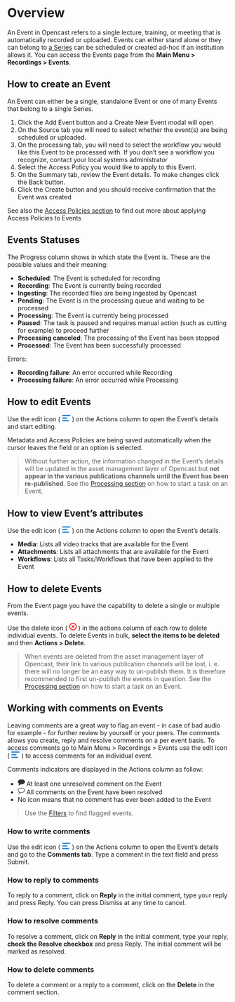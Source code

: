 <!-- Open comments Icon -->
[icon_open_comment]:data:image/png;base64,iVBORw0KGgoAAAANSUhEUgAAABAAAAAQCAYAAAAf8/9hAAAA3UlEQVR4nKXTvUoDQRTF8V/GYO3HA0heIAbyBpaWgpWFjRCwsLIWbAVjkTZtirSCdVLYS4JC6hSKWNqJoMXuxUUQd7MHBqa4/zPnwplGt9NRR6lwb+IUM3z9cR5wgrWAGnmCHdyiXfLhGfbxnLCBSQUYdnGP7YQLtCrAoRYuEw5XgEMHCZs1DLYSHmsYPCXc1DDoJ4wxWAG+xiiKdCYrURm9oYdzsvaFFr8GP2Tt+8Qr5rjLE7/HUBis46oAT3GM5X9xYoUhujl4hL0yMD9/oS3b7aUMVFSsMK8Khr4BytkpdpaZ1jIAAAAASUVORK5CYII= "Open comments icon"


<!-- Resolved comments Icon -->
[icon_resolved_comment]:data:image/png;base64,iVBORw0KGgoAAAANSUhEUgAAABAAAAAQCAYAAAAf8/9hAAABI0lEQVR4nKXSvSuFYRgG8N95nVisMvgqoRh0chhkYmUxWUkmf8DJQKEkpUS+MljZlc2mlFK+TgYWi04MYlM+hvd9O5J4D1fdPffz1HXd9/3cVyqbyfgPgi/3Viwijze8R/GKCyyg5TuBCmziFA2YQxMqo2jGPBpxjlWUQyqbyVRgH1UYiqr/hDbsoID+NCZQjw48JRg7jx6cIBdgGJMJyTGeMYWRANUJ2v4OV6gJoqTzDwJduAmwjGnUlkCuxQxWAmwLt3CI3gTkARxjDxvp6HEM4zhAN46EW3lBmfCfujGIOsxiCdJFYXncR+caRhVdWBAaaB27eIxJsUC50KYPuMS10H23v80TW3kL2ahSDn1JyIRWhvao/bskpM+IRzgrlRjjA6hxPa3f8mSnAAAAAElFTkSuQmCC "Resolved comments icon"

<!-- Delete icon -->
[icon_delete]:data:image/png;base64,iVBORw0KGgoAAAANSUhEUgAAABEAAAARCAYAAAA7bUf6AAABEklEQVR42q2Uuw4BURRFVYpLoSCYL2PQTTU0vsBXeY14TIyan/Ao6ChQcE6yJTs37phCsTLZ++x7cp+Te9TrNkWhL6yEi/DCdwW/aI+xG/jCUQe6QN13NRlQcCM0hRpqNegNZQZ2Ex+Fp9CF56KrOeTb6n324AQzUDMDAfJnoaRGD0ZCobUwFgx0QYiELWUSjOupiCCaFBjCWwoVIYaeUKYBL1Kxh6hSwAhz+DdqaCjjwT+ouEPkGMzgqjV8y1Y9j9pdxeHLTAqfJVCjRdpMIogGBaa0hLI2gB592ZOZ63R2aGSgDTY7dpzOf+6J0qIbG/5oENKN7aS9nQRr9nAKHnTiejtMK+MrbvO4tP9JnPV/8gansczJeXp0AgAAAABJRU5ErkJggg== "Delete icon"

<!-- Hamburger Icon -->
[icon_hamburger]:data:image/png;base64,iVBORw0KGgoAAAANSUhEUgAAABMAAAAPCAYAAAAGRPQsAAAARklEQVQ4y2Ow6L3SCsQ/gfg/BRikv5WBCgbB8GcGKrnsF9hlIwSQEGY/CYYLiYH/mVouG1ExRqUwIxy7FGalz9RyGUbsAgCNXmeVduHT9gAAAABJRU5ErkJggg== "Edit Icon"


# Overview

An Event in Opencast refers to a single lecture, training, or meeting that is automatically recorded or uploaded. Events can either stand alone or they can belong to [a Series](series.md) can be scheduled or created ad-hoc if an institution allows it. You can access the Events page from the **Main Menu > Recordings > Events**.


## How to create an Event

An Event can either be a single, standalone Event or one of many Events that belong to a single Series.  

1. Click the Add Event button and a Create New Event modal will open
1. On the Source tab you will need to select whether the event(s) are being scheduled or uploaded.
1. On the processing tab, you will need to select the workflow you would like this Event to be processed with. If you don’t see a workflow you recognize, contact your local systems administrator
1. Select the Access Policy you would like to apply to this Event.
1. On the Summary tab, review the Event details. To make changes click the Back button.
1. Click the Create button and you should receive confirmation that the Event was created


See also the [Access Policies section](accesspolicies.md#apply-access-policies-to-events) to find out more about applying Access Policies to Events

## Events Statuses

The Progress column shows in which state the Event is. These are the possible values and their meaning:

* **Scheduled**: The Event is scheduled for recording
* **Recording**: The Event is currently being recorded
* **Ingesting**: The recorded files are being ingested by Opencast
* **Pending**: The Event is in the processing queue and waiting to be processed
* **Processing**: The Event is currently being processed
* **Paused**: The task is paused and requires manual action (such as cutting for example) to proceed further
* **Processing canceled**: The processing of the Event has been stopped
* **Processed**: The Event has been successfully processed

Errors:

* **Recording failure**: An error occurred while Recording
* **Processing failure**: An error occurred while Processing

## How to edit Events

Use the edit icon ( ![icon_hamburger][] ) on the Actions column to open the Event’s details and start editing.

Metadata and Access Policies are being saved automatically when the cursor leaves the field or an option is selected.

> Without further action, the information changed in the Event’s details will be updated in the asset management layer of Opencast but **not appear in the various publications channels until the Event has been re-published**. See the [Processing section](processing.md) on how to start a task on an Event.


## How to view Event’s attributes
Use the edit icon ( ![icon_hamburger][] ) on the Actions column to open the Event’s details.

* **Media**: Lists all video tracks that are available for the Event
* **Attachments**: Lists all attachments that are available for the Event
* **Workflows**: Lists all Tasks/Workflows that have been applied to the Event

## How to delete Events
From the Event page you have the capability to delete a single or multiple events.

Use the delete icon ( ![icon_delete][] ) in the actions column of each row to delete individual events. To delete Events in bulk, **select the items to be deleted** and then **Actions > Delete**.

> When events are deleted from the asset management layer of Opencast, their link to various publication channels will be lost, i. e. there will no longer be an easy way to un-publish them. It is therefore recommended to first un-publish the events in question. See the [Processing section](processing.md) on how to start a task on an Event.


## Working with comments on Events
Leaving comments are a great way to flag an event - in case of bad audio for example - for further review by yourself or your peers. The comments allows you create, reply and resolve comments on a per event basis. To access comments go to Main Menu > Recordings > Events use the edit icon ( ![icon_hamburger][] ) to access comments for an individual event.

Comments indicators are displayed in the Actions column as follow:

* ![icon_open_comment][] At least one unresolved comment on the Event
* ![icon_resolved_comment][] All comments on the Event have been resolved
* No icon means that no comment has ever been added to the Event

> Use the [Filters](searchandfilter.md) to find flagged events.


### How to write comments
Use the edit icon ( ![icon_hamburger][] ) on the Actions column to open the Event’s details and go to the **Comments tab**. Type a comment in the text field and press Submit.

### How to reply to comments
To reply to a comment, click on **Reply** in the initial comment, type your reply and press Reply. You can press Dismiss at any time to cancel.

### How to resolve comments
To resolve a comment, click on **Reply** in the initial comment, type your reply, **check the Resolve checkbox** and press Reply. The initial comment will be marked as resolved.

### How to delete comments
To delete a comment or a reply to a comment, click on the **Delete** in the comment section.
